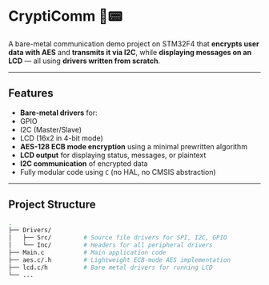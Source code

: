 # CryptiComm 🔐📟
A bare-metal communication demo project on STM32F4 that **encrypts user data with AES** and **transmits it via I2C**, while **displaying messages on an LCD** — all using **drivers written from scratch**.

---

##  Features

-  **Bare-metal drivers** for:
  - GPIO
  - I2C (Master/Slave)
  - LCD (16x2 in 4-bit mode)
-  **AES-128 ECB mode encryption** using a minimal prewritten algorithm
-  **LCD output** for displaying status, messages, or plaintext
-  **I2C communication** of encrypted data
-  Fully modular code using `C` (no HAL, no CMSIS abstraction)

---

##  Project Structure

```bash
.
├── Drivers/
│   ├── Src/         # Source file drivers for SPI, I2C, GPIO
│   └── Inc/         # Headers for all peripheral drivers
├── Main.c           # Main application code
├── aes.c/.h         # Lightweight ECB-mode AES implementation
├── lcd.c/h          # Bare metal drivers for running LCD
└── ...


